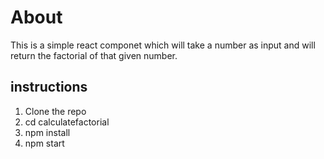 # About 
This is a simple react componet which will take a number as input and will return the factorial of that given number.

## instructions

1. Clone the repo
2. cd calculatefactorial
3. npm install
4. npm start
